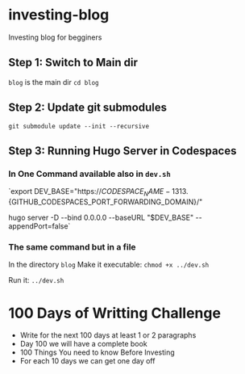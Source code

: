 # investing-blog
Investing blog for begginers

## Step 1: Switch to Main dir
`blog` is the main dir
`cd blog`

## Step 2: Update git submodules
`git submodule update --init --recursive`

## Step 3:  Running Hugo Server in Codespaces 
### In One Command available also in `dev.sh`

`export DEV_BASE="https://${CODESPACE_NAME}-1313.${GITHUB_CODESPACES_PORT_FORWARDING_DOMAIN}/"

hugo server -D --bind 0.0.0.0 --baseURL "$DEV_BASE" --appendPort=false`

### The same command but in a file
In the directory `blog`
Make it executable: 
    `chmod +x ../dev.sh`
    
Run it:
    `../dev.sh`


# 100 Days of Writting Challenge

- Write for the next 100 days at least 1 or 2 paragraphs 
- Day 100 we will have a complete book 
- 100 Things You need to know Before Investing 
- For each 10 days we can get one day off 






